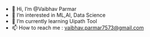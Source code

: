- 👋 Hi, I’m @Vaibhav Parmar
- 👀 I’m interested in ML,AI, Data Science
- 🌱 I’m currently learning Uipath Tool
- 📫 How to reach me : vaibhav.parmar7573@gmail.com

<!---
VP-JD/VP-JD is a ✨ special ✨ repository because its `README.md` (this file) appears on your GitHub profile.
You can click the Preview link to take a look at your changes.
--->
